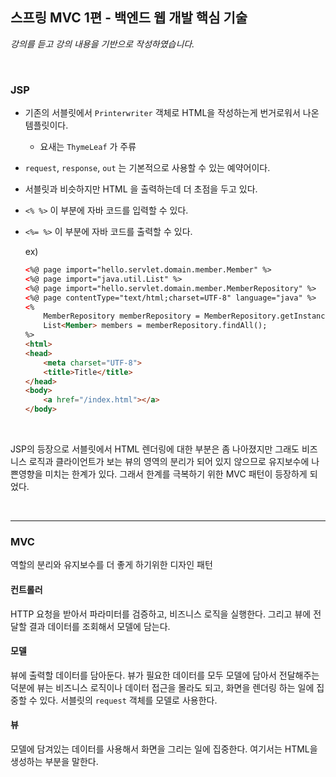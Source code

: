 ## 스프링 MVC 1편 - 백엔드 웹 개발 핵심 기술
_강의를 듣고 강의 내용을 기반으로 작성하였습니다._

<br>

### JSP

- 기존의 서블릿에서 `Printerwriter` 객체로 HTML을 작성하는게 번거로워서 나온 템플릿이다.
    - 요새는 `ThymeLeaf` 가 주류
    
- `request`, `response`, `out` 는 기본적으로 사용할 수 있는 예약어이다.
  

- 서블릿과 비슷하지만 HTML 을 출력하는데 더 초점을 두고 있다.

- `<% %>` 이 부분에 자바 코드를 입력할 수 있다.
- `<%= %>` 이 부분에 자바 코드를 출력할 수 있다.  
  
    ex) 
    ```html
    <%@ page import="hello.servlet.domain.member.Member" %>
    <%@ page import="java.util.List" %>
    <%@ page import="hello.servlet.domain.member.MemberRepository" %>
    <%@ page contentType="text/html;charset=UTF-8" language="java" %>
    <%
        MemberRepository memberRepository = MemberRepository.getInstance();
        List<Member> members = memberRepository.findAll();
    %>
    <html>
    <head>
        <meta charset="UTF-8">
        <title>Title</title>
    </head>
    <body>
        <a href="/index.html"></a>
    </body>

    ```
  
<br>

JSP의 등장으로 서블릿에서 HTML 렌더링에 대한 부분은 좀 나아졌지만 그래도 비즈니스 로직과 클라이언트가 보는 뷰의 영역의 분리가 되어 있지 않으므로
유지보수에 나쁜영향을 미치는 한계가 있다. 그래서 한계를 극복하기 위한 MVC 패턴이 등장하게 되었다.

<br>
<hr>

### MVC 
역할의 분리와 유지보수를 더 좋게 하기위한 디자인 패턴


#### 컨트롤러
HTTP 요청을 받아서 파라미터를 검증하고, 비즈니스 로직을 실행한다. 그리고 뷰에 전달할 결과 데이터를 조회해서 모델에 담는다.


#### 모델
뷰에 출력할 데이터를 담아둔다. 뷰가 필요한 데이터를 모두 모델에 담아서 전달해주는 덕분에 뷰는 비즈니스 로직이나 데이터 접근을 몰라도 되고, 화면을 렌더링 하는 일에 집중할 수 있다.
서블릿의 `request` 객체를 모델로 사용한다. 


#### 뷰
모델에 담겨있는 데이터를 사용해서 화면을 그리는 일에 집중한다. 여기서는 HTML을 생성하는 부분을 말한다.

<br>

<br>
<br>
  